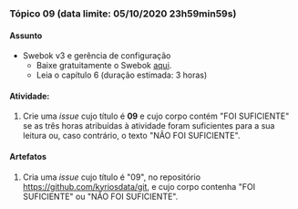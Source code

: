 ### Tópico 09 (data limite: **05/10/2020 23h59min59s**)

#### Assunto

- Swebok v3 e gerência de configuração
  - Baixe gratuitamente o Swebok [aqui](https://www.computer.org/education/bodies-of-knowledge/software-engineering).
  - Leia o capítulo 6 (duração estimada: 3 horas)

#### Atividade:

1. Crie uma _issue_ cujo título é **09** e cujo corpo contém "FOI SUFICIENTE" se as três horas atribuídas à atividade foram suficientes para a sua leitura ou, caso contrário, 
o texto "NÃO FOI SUFICIENTE".

#### Artefatos

1. Cria uma _issue_ cujo título é "09", no repositório https://github.com/kyriosdata/git, e cujo corpo contenha "FOI SUFICIENTE" ou "NÃO FOI SUFICIENTE". 
